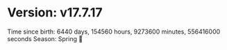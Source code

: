 # Version: v17.7.17
Time since birth: 6440 days, 154560 hours, 9273600 minutes, 556416000 seconds
Season: Spring 🌸
